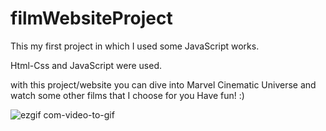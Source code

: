 # filmWebsiteProject
This my first project in which I used some JavaScript works.

Html-Css and JavaScript were used.

with this project/website you can dive into Marvel Cinematic Universe and watch some other films that I choose for you 
Have fun! :)


![ezgif com-video-to-gif](https://user-images.githubusercontent.com/129686823/235643432-f0a8b2e4-eb7a-4771-855e-7c26c1f76774.gif)
